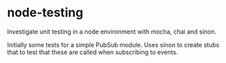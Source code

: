 # node-testing
Investigate unit testing in a node environment with mocha, chai and sinon.

Initially some tests for a simple PubSub module. Uses sinon to create stubs that to test that these are called when subscribing to events.
